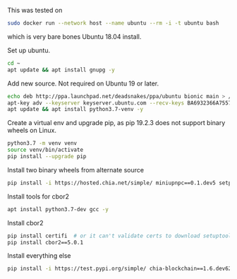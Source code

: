 This was tested on

```bash
sudo docker run --network host --name ubuntu --rm -i -t ubuntu bash
```

which is very bare bones Ubuntu 18.04 install.


Set up ubuntu.

```bash
cd ~
apt update && apt install gnupg -y
```

Add new source. Not required on Ubuntu 19 or later.

```bash
echo deb http://ppa.launchpad.net/deadsnakes/ppa/ubuntu bionic main > /etc/apt/sources.list.d/deadsnakes-ubuntu-ppa-bionic.list
apt-key adv --keyserver keyserver.ubuntu.com --recv-keys BA6932366A755776
apt update && apt install python3.7-venv -y
```


Create a virtual env and upgrade pip, as pip 19.2.3 does not support binary wheels on Linux.

```bash
python3.7 -m venv venv
source venv/bin/activate
pip install --upgrade pip
```


Install two binary wheels from alternate source

```bash
pip install -i https://hosted.chia.net/simple/ miniupnpc==0.1.dev5 setproctitle==1.1.10
```

Install tools for cbor2

```bash
apt install python3.7-dev gcc -y
```

Install cbor2
```bash
pip install certifi  # or it can't validate certs to download setuptools_scm
pip install cbor2==5.0.1
```


Install everything else

```bash
pip install -i https://test.pypi.org/simple/ chia-blockchain==1.6.dev625 --extra-index-url https://pypi.org/simple/
```


